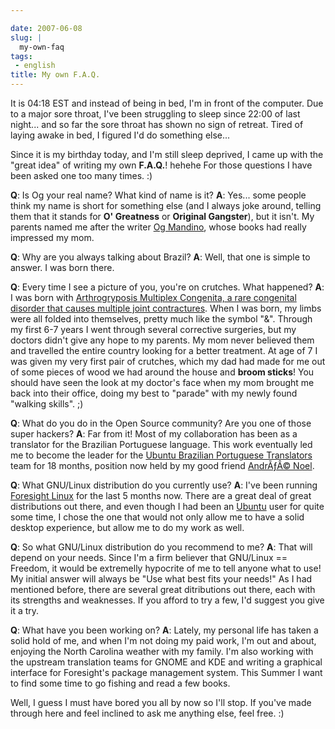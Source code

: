 ```yaml
---

date: 2007-06-08
slug: |
  my-own-faq
tags:
 - english
title: My own F.A.Q.
---
```


It is 04:18 EST and instead of being in bed, I'm in front of the
computer. Due to a major sore throat, I've been struggling to sleep
since 22:00 of last night... and so far the sore throat has shown no
sign of retreat. Tired of laying awake in bed, I figured I'd do
something else...

Since it is my birthday today, and I'm still sleep deprived, I came up
with the "great idea" of writing my own **F.A.Q.**! hehehe For those
questions I have been asked one too many times. :)

**Q**: Is Og your real name? What kind of name is it? **A**: Yes... some
people think my name is short for something else (and I always joke
around, telling them that it stands for **O' Greatness** or **Original
Gangster**), but it isn't. My parents named me after the writer [Og
Mandino](http://en.wikipedia.org/wiki/Og_Mandino), whose books had
really impressed my mom.

**Q**: Why are you always talking about Brazil? **A**: Well, that one is
simple to answer. I was born there.

**Q**: Every time I see a picture of you, you're on crutches. What
happened? **A**: I was born with [Arthrogryposis Multiplex Congenita, a
rare congenital disorder that causes multiple joint
contractures](http://en.wikipedia.org/wiki/Arthrogryposis). When I was
born, my limbs were all folded into themselves, pretty much like the
symbol "&". Through my first 6-7 years I went through several corrective
surgeries, but my doctors didn't give any hope to my parents. My mom
never believed them and travelled the entire country looking for a
better treatment. At age of 7 I was given my very first pair of
crutches, which my dad had made for me out of some pieces of wood we had
around the house and **broom sticks**! You should have seen the look at
my doctor's face when my mom brought me back into their office, doing my
best to "parade" with my newly found "walking skills". ;)

**Q**: What do you do in the Open Source community? Are you one of those
super hackers? **A**: Far from it! Most of my collaboration has been as
a translator for the Brazilian Portuguese language. This work eventually
led me to become the leader for the [Ubuntu Brazilian Portuguese
Translators](https://launchpad.net/~ubuntu-l10n-pt-br) team for 18
months, position now held by my good friend [AndrÃƒÂ©
Noel](http://andrenoel.com.br/).

**Q**: What GNU/Linux distribution do you currently use? **A**: I've
been running [Foresight Linux](http://www.foresightlinux.org/) for the
last 5 months now. There are a great deal of great distributions out
there, and even though I had been an [Ubuntu](http://www.ubuntu.com)
user for quite some time, I chose the one that would not only allow me
to have a solid desktop experience, but allow me to do my work as well.

**Q**: So what GNU/Linux distribution do you recommend to me? **A**:
That will depend on your needs. Since I'm a firm believer that GNU/Linux
== Freedom, it would be extremelly hypocrite of me to tell anyone what
to use! My initial answer will always be "Use what best fits your
needs!" As I had mentioned before, there are several great ditributions
out there, each with its strengths and weaknesses. If you afford to try
a few, I'd suggest you give it a try.

**Q**: What have you been working on? **A**: Lately, my personal life
has taken a solid hold of me, and when I'm not doing my paid work, I'm
out and about, enjoying the North Carolina weather with my family. I'm
also working with the upstream translation teams for GNOME and KDE and
writing a graphical interface for Foresight's package management system.
This Summer I want to find some time to go fishing and read a few books.

Well, I guess I must have bored you all by now so I'll stop. If you've
made through here and feel inclined to ask me anything else, feel free.
:)
